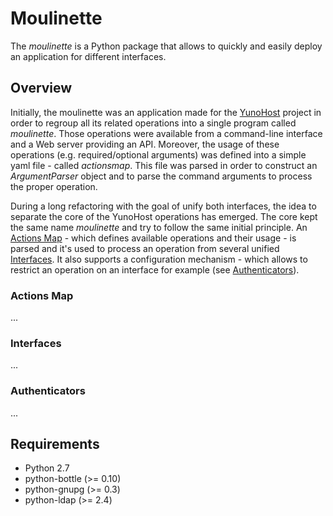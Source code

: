 Moulinette
==========

The *moulinette* is a Python package that allows to quickly and easily
deploy an application for different interfaces.


Overview
--------

Initially, the moulinette was an application made for the
[YunoHost](https://yunohost.org/) project in order to regroup all its
related operations into a single program called *moulinette*. Those
operations were available from a command-line interface and a Web server
providing an API. Moreover, the usage of these operations (e.g.
required/optional arguments) was defined into a simple yaml file -
called *actionsmap*. This file was parsed in order to construct an
*ArgumentParser* object and to parse the command arguments to process
the proper operation.

During a long refactoring with the goal of unify both interfaces, the
idea to separate the core of the YunoHost operations has emerged.
The core kept the same name *moulinette* and try to follow the same
initial principle. An [Actions Map](#actions-map) - which defines
available operations and their usage - is parsed and it's used to
process an operation from several unified [Interfaces](#interfaces). It
also supports a configuration mechanism - which allows to restrict an
operation on an interface for example (see
[Authenticators](#authenticators)).


### Actions Map
...

### Interfaces
...

### Authenticators
...


Requirements
------------

* Python 2.7
* python-bottle (>= 0.10)
* python-gnupg (>= 0.3)
* python-ldap (>= 2.4)
